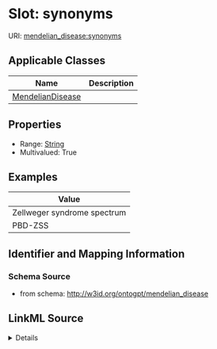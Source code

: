 # Slot: synonyms

URI: [mendelian_disease:synonyms](http://w3id.org/ontogpt/mendelian_disease/synonyms)



<!-- no inheritance hierarchy -->




## Applicable Classes

| Name | Description |
| --- | --- |
[MendelianDisease](MendelianDisease.md) | 






## Properties

* Range: [String](String.md)
* Multivalued: True









## Examples

| Value |
| --- |
| Zellweger syndrome spectrum |
| PBD-ZSS |

## Identifier and Mapping Information







### Schema Source


* from schema: http://w3id.org/ontogpt/mendelian_disease




## LinkML Source

<details>
```yaml
name: synonyms
examples:
- value: Zellweger syndrome spectrum
- value: PBD-ZSS
from_schema: http://w3id.org/ontogpt/mendelian_disease
rank: 1000
multivalued: true
alias: synonyms
owner: MendelianDisease
domain_of:
- MendelianDisease
range: string

```
</details>